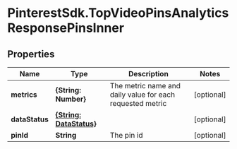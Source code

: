 # PinterestSdk.TopVideoPinsAnalyticsResponsePinsInner

## Properties

Name | Type | Description | Notes
------------ | ------------- | ------------- | -------------
**metrics** | **{String: Number}** | The metric name and daily value for each requested metric | [optional] 
**dataStatus** | [**{String: DataStatus}**](DataStatus.md) |  | [optional] 
**pinId** | **String** | The pin id | [optional] 


